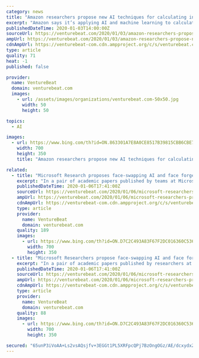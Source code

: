 ```yaml
---
category: news
title: "Amazon researchers propose new AI techniques for calculating inflation and improving randomized trials"
excerpt: "Amazon says it’s applying AI and machine learning to calculate inflation rates — and to examine the design of randomized trials and experiments. In a pair of academic papers being presented at the 2020 meeting of the American Economic Association in San Diego, scientists at the company detail their work on models that learn correlations ..."
publishedDateTime: 2020-01-03T14:00:00Z
sourceUrl: https://venturebeat.com/2020/01/03/amazon-researchers-propose-new-ai-techniques-for-calculating-inflation-and-improving-randomized-trials/
ampUrl: https://venturebeat.com/2020/01/03/amazon-researchers-propose-new-ai-techniques-for-calculating-inflation-and-improving-randomized-trials/amp/
cdnAmpUrl: https://venturebeat-com.cdn.ampproject.org/c/s/venturebeat.com/2020/01/03/amazon-researchers-propose-new-ai-techniques-for-calculating-inflation-and-improving-randomized-trials/amp/
type: article
quality: 71
heat: -1
published: false

provider:
  name: VentureBeat
  domain: venturebeat.com
  images:
    - url: /assets/images/organizations/venturebeat.com-50x50.jpg
      width: 50
      height: 50

topics:
  - AI

images:
  - url: https://www.bing.com/th?id=ON.863301A7E8A0CE8517B39815CBB6CBE7
    width: 700
    height: 350
    title: "Amazon researchers propose new AI techniques for calculating inflation and improving randomized trials"

related:
  - title: "Microsoft Research proposes face-swapping AI and face forgery detector"
    excerpt: "In a pair of academic papers published by teams at Microsoft Research and Peking University ... In June 2019, a report revealed that a spy used an AI-generated profile picture to fool contacts in LinkedIn. And just last December, Facebook discovered hundreds of accounts with profile photos of fake faces synthesized using AI."
    publishedDateTime: 2020-01-06T17:41:00Z
    sourceUrl: https://venturebeat.com/2020/01/06/microsoft-researchers-propose-face-swapping-ai-and-face-forgery-detector/
    ampUrl: https://venturebeat.com/2020/01/06/microsoft-researchers-propose-face-swapping-ai-and-face-forgery-detector/amp/
    cdnAmpUrl: https://venturebeat-com.cdn.ampproject.org/c/s/venturebeat.com/2020/01/06/microsoft-researchers-propose-face-swapping-ai-and-face-forgery-detector/amp/
    type: article
    provider:
      name: VentureBeat
      domain: venturebeat.com
    quality: 189
    images:
      - url: https://www.bing.com/th?id=ON.D7C2C493A83F67F2DC016360C53696AD
        width: 700
        height: 350
  - title: "Microsoft Researchers propose face-swapping AI and face forgery detector"
    excerpt: "In a pair of academic papers published by researchers at Microsoft Research and Peking University ... Last June, a report revealed that a spy used an AI-generated profile picture to fool contacts in LinkedIn. And just in December, Facebook discovered hundreds of accounts with profile photos of fake faces synthesized using AI."
    publishedDateTime: 2020-01-06T17:41:00Z
    sourceUrl: https://venturebeat.com/2020/01/06/microsoft-researchers-propose-face-swapping-ai-and-face-forgery-detector/
    ampUrl: https://venturebeat.com/2020/01/06/microsoft-researchers-propose-face-swapping-ai-and-face-forgery-detector/amp/
    cdnAmpUrl: https://venturebeat-com.cdn.ampproject.org/c/s/venturebeat.com/2020/01/06/microsoft-researchers-propose-face-swapping-ai-and-face-forgery-detector/amp/
    type: article
    provider:
      name: VentureBeat
      domain: venturebeat.com
    quality: 88
    images:
      - url: https://www.bing.com/th?id=ON.D7C2C493A83F67F2DC016360C53696AD
        width: 700
        height: 350

secured: "65unP3iVoAA+Ls2vsAQsjfv+3EGGt1PL5XRFpcQPj7BzOngOGz/AE/dcxydxZF5p/4uld4loFQO2IUfxvrbfRHCUPHBzSLr+NGb2JV1pYf7D0vWvqae7rQ9WxyjjQGzIOMzSH3+OZ7T4H6zYrRdZliCVJtfvMvxk+c9hKdmQxUTvymCRAdL1/78uUxvzsQRpvdf8iAdKItFBeCkdsVhjpxG9ZKXbI2AsqvaETF7DZ2wRnJ5ava5zcMqXq1yj4mRd9Ae8mmfRX26aMk7t3jZetg==;N0a4+gaYeQw4eUounydUJw=="
---
```


